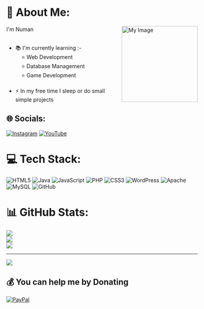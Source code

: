 # 💫 About Me:

<img align="right" src="https://via.placeholder.com/200" width="200" alt="My Image">

I'm Numan <br><br>
- 📚 I'm currently learning :-<br>
&nbsp;&nbsp;&nbsp;&nbsp;⭐ Web Development<br>
&nbsp;&nbsp;&nbsp;&nbsp;⭐ Database Management<br>
&nbsp;&nbsp;&nbsp;&nbsp;⭐ Game Development<br><br>
- ⚡ In my free time I sleep or do small simple projects


## 🌐 Socials:
[![Instagram](https://img.shields.io/badge/Instagram-%23E4405F.svg?logo=Instagram&logoColor=white)](https://instagram.com/ragincman) [![YouTube](https://img.shields.io/badge/YouTube-%23FF0000.svg?logo=YouTube&logoColor=white)](https://youtube.com/@@raginc6626) 

# 💻 Tech Stack:
![HTML5](https://img.shields.io/badge/html5-%23E34F26.svg?style=for-the-badge&logo=html5&logoColor=white) ![Java](https://img.shields.io/badge/java-%23ED8B00.svg?style=for-the-badge&logo=openjdk&logoColor=white) ![JavaScript](https://img.shields.io/badge/javascript-%23323330.svg?style=for-the-badge&logo=javascript&logoColor=%23F7DF1E) ![PHP](https://img.shields.io/badge/php-%23777BB4.svg?style=for-the-badge&logo=php&logoColor=white) ![CSS3](https://img.shields.io/badge/css3-%231572B6.svg?style=for-the-badge&logo=css3&logoColor=white) ![WordPress](https://img.shields.io/badge/WordPress-%23117AC9.svg?style=for-the-badge&logo=WordPress&logoColor=white) ![Apache](https://img.shields.io/badge/apache-%23D42029.svg?style=for-the-badge&logo=apache&logoColor=white) ![MySQL](https://img.shields.io/badge/mysql-4479A1.svg?style=for-the-badge&logo=mysql&logoColor=white) ![GitHub](https://img.shields.io/badge/github-%23121011.svg?style=for-the-badge&logo=github&logoColor=white)
# 📊 GitHub Stats:
![](https://github-readme-stats.vercel.app/api?username=ragincs&theme=nightowl&hide_border=false&include_all_commits=true&count_private=false)<br/>
![](https://nirzak-streak-stats.vercel.app/?user=ragincs&theme=nightowl&hide_border=false)<br/>
![](https://github-readme-stats.vercel.app/api/top-langs/?username=ragincs&theme=nightowl&hide_border=false&include_all_commits=true&count_private=false&layout=compact)

---
[![](https://visitcount.itsvg.in/api?id=ragincs&icon=0&color=0)](https://visitcount.itsvg.in)

  ## 💰 You can help me by Donating
  [![PayPal](https://img.shields.io/badge/PayPal-00457C?style=for-the-badge&logo=paypal&logoColor=white)](https://paypal.me/Numan) 

  
<!-- Proudly created with GPRM ( https://gprm.itsvg.in ) -->

